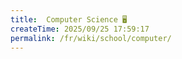 ```yaml
---
title: ️ Computer Science 🖥
createTime: 2025/09/25 17:59:17
permalink: /fr/wiki/school/computer/
---
```

